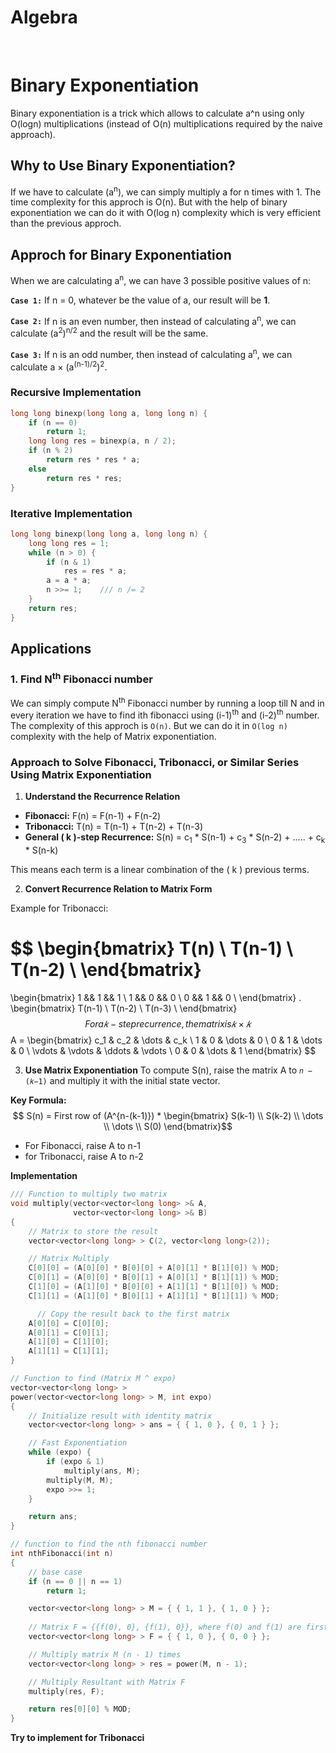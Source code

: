 # Algebra
<br>

# Binary Exponentiation

Binary exponentiation  is a trick which allows to calculate a^n using only O(log⁡n) multiplications (instead of O(n) multiplications required by the naive approach).

## Why to Use Binary Exponentiation?
If we have to calculate (a<sup>n</sup>), we can simply multiply a for n times with 1. The time complexity for this approch is O(n). But with the help of binary exponentiation we can do it with O(log n) complexity which is very efficient than the previous approch.


## Approch for Binary Exponentiation

When we are calculating a<sup>n</sup>, we can have 3 possible positive values of n:

**`Case 1:`** If n = 0, whatever be the value of a, our result will be **1**.

**`Case 2:`** If n is an even number, then instead of calculating a<sup>n</sup>, we can calculate (a<sup>2</sup>)<sup>n/2</sup> and the result will be the same.

**`Case 3:`** If n is an odd number, then instead of calculating a<sup>n</sup>, we can calculate a × (a<sup>(n-1)/2</sup>)<sup>2</sup>.

### Recursive Implementation
```c++
long long binexp(long long a, long long n) {
    if (n == 0)
        return 1;
    long long res = binexp(a, n / 2);
    if (n % 2)
        return res * res * a;
    else
        return res * res;
}
```

### Iterative Implementation
```c++
long long binexp(long long a, long long n) {
    long long res = 1;
    while (n > 0) {
        if (n & 1) 
            res = res * a;
        a = a * a;
        n >>= 1;    /// n /= 2
    }
    return res;
}
```

## Applications

### 1. Find N<sup>th</sup> Fibonacci number
We can simply compute N<sup>th</sup> Fibonacci number by running a loop till N and in every iteration we have to find ith fibonacci using (i-1)<sup>th</sup> and (i-2)<sup>th</sup> number. The complexity of this approch is `O(n)`.
But we can do it in `O(log n)` complexity with the help of Matrix exponentiation.
### Approach to Solve Fibonacci, Tribonacci, or Similar Series Using Matrix Exponentiation

1. **Understand the Recurrence Relation**
-  **Fibonacci:** F(n) = F(n-1) + F(n-2)
- **Tribonacci:** T(n) = T(n-1) + T(n-2) + T(n-3)
- **General \( k \)-step Recurrence:**  S(n) = c<sub>1</sub> * S(n-1) + c<sub>3</sub> * S(n-2) + ..... + c<sub>k</sub> * S(n-k) 

This means each term is a linear combination of the \( k \) previous terms.

2. **Convert Recurrence Relation to Matrix Form**

Example for Tribonacci:

$$
\begin{bmatrix}
T(n) \\ T(n-1) \\ T(n-2) \\
\end{bmatrix}
 = 
\begin{bmatrix}
1 && 1 && 1 \\ 1 && 0 && 0 \\ 0 && 1 && 0 \\
\end{bmatrix}
.
\begin{bmatrix}
T(n-1) \\ T(n-2) \\ T(n-3) \\
\end{bmatrix}
$$
For a 𝑘-step recurrence, the matrix is 𝑘×𝑘
$$
A = 
\begin{bmatrix}
c_1 & c_2 & \dots & c_k \\
1 & 0 & \dots & 0 \\
0 & 1 & \dots & 0 \\
\vdots & \vdots & \ddots & \vdots \\
0 & 0 & \dots & 1
\end{bmatrix}
$$


3. **Use Matrix Exponentiation**
To compute S(n), raise the matrix A to `𝑛 − (𝑘−1)` and multiply it with the initial state vector.

**Key Formula:**
$$
S(n) = First row of (A^{n-(k-1)}) * \begin{bmatrix} S(k-1) \\ S(k-2) \\ \dots \\ \dots \\ S(0) \end{bmatrix}$$

- For Fibonacci, raise A to n-1
- for Tribonacci, raise A to n-2 

**Implementation**
```c++
/// Function to multiply two matrix
void multiply(vector<vector<long long> >& A,
              vector<vector<long long> >& B)
{
    // Matrix to store the result
    vector<vector<long long> > C(2, vector<long long>(2));

    // Matrix Multiply
    C[0][0] = (A[0][0] * B[0][0] + A[0][1] * B[1][0]) % MOD;
    C[0][1] = (A[0][0] * B[0][1] + A[0][1] * B[1][1]) % MOD;
    C[1][0] = (A[1][0] * B[0][0] + A[1][1] * B[1][0]) % MOD;
    C[1][1] = (A[1][0] * B[0][1] + A[1][1] * B[1][1]) % MOD;

      // Copy the result back to the first matrix
    A[0][0] = C[0][0];
    A[0][1] = C[0][1];
    A[1][0] = C[1][0];
    A[1][1] = C[1][1];
}

// Function to find (Matrix M ^ expo)
vector<vector<long long> >
power(vector<vector<long long> > M, int expo)
{
    // Initialize result with identity matrix
    vector<vector<long long> > ans = { { 1, 0 }, { 0, 1 } };

    // Fast Exponentiation
    while (expo) {
        if (expo & 1)
            multiply(ans, M);
        multiply(M, M);
        expo >>= 1;
    }

    return ans;
}

// function to find the nth fibonacci number
int nthFibonacci(int n)
{
    // base case
    if (n == 0 || n == 1)
        return 1;

    vector<vector<long long> > M = { { 1, 1 }, { 1, 0 } };
    
    // Matrix F = {{f(0), 0}, {f(1), 0}}, where f(0) and f(1) are first two terms of fibonacci sequence
    vector<vector<long long> > F = { { 1, 0 }, { 0, 0 } };

    // Multiply matrix M (n - 1) times
    vector<vector<long long> > res = power(M, n - 1);

    // Multiply Resultant with Matrix F
    multiply(res, F);

    return res[0][0] % MOD;
}
```
**Try to implement for Tribonacci**


